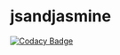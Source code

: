 # jsandjasmine

[![Codacy Badge](https://api.codacy.com/project/badge/Grade/90d77511bb2f43aa8b657a940ba3548d)](https://app.codacy.com/gh/stepin104340/jsandjasmine?utm_source=github.com&utm_medium=referral&utm_content=stepin104340/jsandjasmine&utm_campaign=Badge_Grade)